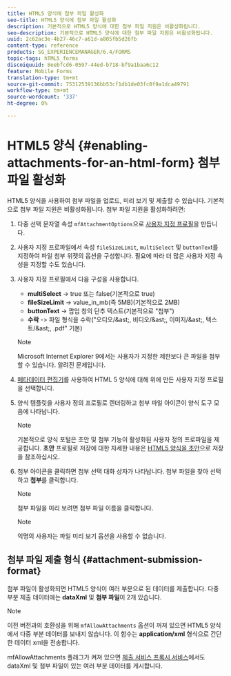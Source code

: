 ```yaml
---
title: HTML5 양식에 첨부 파일 활성화
seo-title: HTML5 양식에 첨부 파일 활성화
description: 기본적으로 HTML5 양식에 대한 첨부 파일 지원은 비활성화됩니다.
seo-description: 기본적으로 HTML5 양식에 대한 첨부 파일 지원은 비활성화됩니다.
uuid: 2c62ac3e-4b27-46c7-a61d-a805fb5d26fb
content-type: reference
products: SG_EXPERIENCEMANAGER/6.4/FORMS
topic-tags: hTML5_forms
discoiquuid: 8eebfcd6-0597-44ed-b718-bf9a1baa6c12
feature: Mobile Forms
translation-type: tm+mt
source-git-commit: 75312539136bb53cf1db1de03fc0f9a1dca49791
workflow-type: tm+mt
source-wordcount: '337'
ht-degree: 0%

---
```



# HTML5 양식 {#enabling-attachments-for-an-html-form} 첨부 파일 활성화

HTML5 양식을 사용하여 첨부 파일을 업로드, 미리 보기 및 제출할 수 있습니다. 기본적으로 첨부 파일 지원은 비활성화됩니다. 첨부 파일 지원을 활성화하려면:

1. 다중 선택 문자열 속성 `mfAttachmentOptions`으로 [사용자 지정 프로필](/help/forms/using/custom-profile.md)을 만듭니다.
1. 사용자 지정 프로파일에서 속성 `fileSizeLimit`, `multiSelect` 및 `buttonTex`t를 지정하여 파일 첨부 위젯의 옵션을 구성합니다. 필요에 따라 더 많은 사용자 지정 속성을 지정할 수도 있습니다.

1. 사용자 지정 프로필에서 다음 구성을 사용합니다.

   * **multiSelect** -> true 또는 false(기본적으로 true)
   * **fileSizeLimit** -> value_in_mb(즉 5MB)(기본적으로 2MB)
   * **buttonText** -> 팝업 창의 단추 텍스트(기본적으로 &quot;첨부&quot;)
   * **수락** -> 파일 형식을 수락(&quot;오디오/&amp;ast;, 비디오/&amp;ast;, 이미지/&amp;ast;, 텍스트/&amp;ast;, .pdf&quot; 기본)

   >[!NOTE]
   >
   >Microsoft Internet Explorer 9에서는 사용자가 지정한 제한보다 큰 파일을 첨부할 수 있습니다. 알려진 문제입니다.

1. [메타데이터 편집기](/help/forms/using/manage-form-metadata.md)를 사용하여 HTML 5 양식에 대해 위에 만든 사용자 지정 프로필을 선택합니다.
1. 양식 템플릿을 사용자 정의 프로필로 렌더링하고 첨부 파일 아이콘이 양식 도구 모음에 나타납니다.

   >[!NOTE]
   >
   >기본적으로 양식 포털은 초안 및 첨부 기능이 활성화된 사용자 정의 프로파일을 제공합니다. **초안** 프로필로 저장에 대한 자세한 내용은 [HTML5 양식을 초안](/help/forms/using/saving-html5-form-draft.md)으로 저장을 참조하십시오.

1. 첨부 아이콘을 클릭하면 첨부 선택 대화 상자가 나타납니다. 첨부 파일을 찾아 선택하고 **첨부**&#x200B;를 클릭합니다.

   >[!NOTE]
   >
   >첨부 파일을 미리 보려면 첨부 파일 이름을 클릭합니다.

   >[!NOTE]
   >
   >익명의 사용자는 파일 미리 보기 옵션을 사용할 수 없습니다.

## 첨부 파일 제출 형식 {#attachment-submission-format}

첨부 파일이 활성화되면 HTML5 양식이 여러 부분으로 된 데이터를 제출합니다. 다중 부분 제출 데이터에는 **dataXml** 및 **첨부 파일**&#x200B;이 2개 있습니다.

>[!NOTE]
>
>이전 버전과의 호환성을 위해 `mfAllowAttachments` 옵션이 꺼져 있으면 HTML5 양식에서 다중 부분 데이터를 보내지 않습니다. 이 함수는 **application/xml** 형식으로 간단한 데이터 xml을 전송합니다.

mfAllowAttachments 플래그가 켜져 있으면 [제출 서비스 프록시 서비스](/help/forms/using/service-proxy.md)에서도 dataXml 및 첨부 파일이 있는 여러 부분 데이터를 게시합니다.
